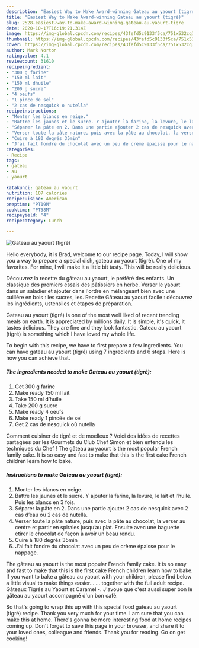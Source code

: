 ```yaml
---
description: "Easiest Way to Make Award-winning Gateau au yaourt (tigré)"
title: "Easiest Way to Make Award-winning Gateau au yaourt (tigré)"
slug: 2528-easiest-way-to-make-award-winning-gateau-au-yaourt-tigre
date: 2020-10-17T16:19:21.314Z
image: https://img-global.cpcdn.com/recipes/43fefd5c9133f5ca/751x532cq70/gateau-au-yaourt-tigre-photo-principale-de-la-recette.jpg
thumbnail: https://img-global.cpcdn.com/recipes/43fefd5c9133f5ca/751x532cq70/gateau-au-yaourt-tigre-photo-principale-de-la-recette.jpg
cover: https://img-global.cpcdn.com/recipes/43fefd5c9133f5ca/751x532cq70/gateau-au-yaourt-tigre-photo-principale-de-la-recette.jpg
author: Mark Norton
ratingvalue: 4.1
reviewcount: 31610
recipeingredient:
- "300 g farine"
- "150 ml lait"
- "150 ml dhuile"
- "200 g sucre"
- "4 oeufs"
- "1 pince de sel"
- "2 cas de nesquick o nutella"
recipeinstructions:
- "Monter les blancs en neige."
- "Battre les jaunes et le sucre. Y ajouter la farine, la levure, le lait et l’huile. Puis les blancs en 3 fois."
- "Séparer la pâte en 2. Dans une partie ajouter 2 cas de nesquick avec 2 cas d’eau ou 2 cas de nutella."
- "Verser toute la pâte nature, puis avec la pâte au chocolat, la verser au centre et partir en spirales jusqu’au plat. Ensuite avec une baguette étirer le chocolat de façon à avoir un beau rendu."
- "Cuire à 180 degrés 35min"
- "J’ai fait fondre du chocolat avec un peu de crème épaisse pour le nappage."
categories:
- Recipe
tags:
- gateau
- au
- yaourt

katakunci: gateau au yaourt 
nutrition: 107 calories
recipecuisine: American
preptime: "PT19M"
cooktime: "PT38M"
recipeyield: "4"
recipecategory: Lunch

---
```



![Gateau au yaourt (tigré)](https://img-global.cpcdn.com/recipes/43fefd5c9133f5ca/751x532cq70/gateau-au-yaourt-tigre-photo-principale-de-la-recette.jpg)

Hello everybody, it is Brad, welcome to our recipe page. Today, I will show you a way to prepare a special dish, gateau au yaourt (tigré). One of my favorites. For mine, I will make it a little bit tasty. This will be really delicious.

Découvrez la recette du gâteau au yaourt, le préféré des enfants. Un classique des premiers essais des pâtissiers en herbe. Verser le yaourt dans un saladier et ajouter dans l&#39;ordre en mélangeant bien avec une cuillère en bois : les sucres, les. Recette Gâteau au yaourt facile : découvrez les ingrédients, ustensiles et étapes de préparation.

Gateau au yaourt (tigré) is one of the most well liked of recent trending meals on earth. It is appreciated by millions daily. It is simple, it's quick, it tastes delicious. They are fine and they look fantastic. Gateau au yaourt (tigré) is something which I have loved my whole life.


To begin with this recipe, we have to first prepare a few ingredients. You can have gateau au yaourt (tigré) using 7 ingredients and 6 steps. Here is how you can achieve that.

<!--inarticleads1-->

##### The ingredients needed to make Gateau au yaourt (tigré):

1. Get 300 g farine
1. Make ready 150 ml lait
1. Take 150 ml d’huile
1. Take 200 g sucre
1. Make ready 4 oeufs
1. Make ready 1 pincée de sel
1. Get 2 cas de nesquick où nutella


Comment cuisiner de tigré et de moelleux ? Voici des idées de recettes partagées par les Gourmets du Club Chef Simon et bien entendu les techniques du Chef ! The gâteau au yaourt is the most popular French family cake. It is so easy and fast to make that this is the first cake French children learn how to bake. 

<!--inarticleads2-->

##### Instructions to make Gateau au yaourt (tigré):

1. Monter les blancs en neige.
1. Battre les jaunes et le sucre. Y ajouter la farine, la levure, le lait et l’huile. Puis les blancs en 3 fois.
1. Séparer la pâte en 2. Dans une partie ajouter 2 cas de nesquick avec 2 cas d’eau ou 2 cas de nutella.
1. Verser toute la pâte nature, puis avec la pâte au chocolat, la verser au centre et partir en spirales jusqu’au plat. Ensuite avec une baguette étirer le chocolat de façon à avoir un beau rendu.
1. Cuire à 180 degrés 35min
1. J’ai fait fondre du chocolat avec un peu de crème épaisse pour le nappage.


The gâteau au yaourt is the most popular French family cake. It is so easy and fast to make that this is the first cake French children learn how to bake. If you want to bake a gâteau au yaourt with your children, please find below a little visual to make things easier… … together with the full adult recipe. Gâteaux Tigrés au Yaourt et Caramel -. J&#39;avoue que c&#39;est aussi super bon le gâteau au yaourt accompagné d&#39;un bon café. 

So that's going to wrap this up with this special food gateau au yaourt (tigré) recipe. Thank you very much for your time. I am sure that you can make this at home. There's gonna be more interesting food at home recipes coming up. Don't forget to save this page in your browser, and share it to your loved ones, colleague and friends. Thank you for reading. Go on get cooking!
